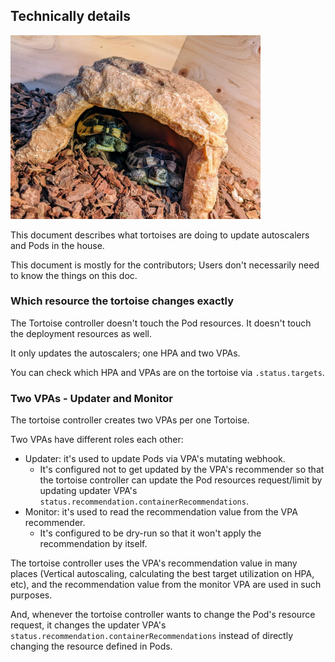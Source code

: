 ## Technically details

<img alt="Tortoise" src="images/in-house.jpg" width="400px"/>

This document describes what tortoises are doing to update autoscalers and Pods in the house. 

This document is mostly for the contributors; Users don't necessarily need to know the things on this doc. 

### Which resource the tortoise changes exactly

The Tortoise controller doesn't touch the Pod resources. It doesn't touch the deployment resources as well.

It only updates the autoscalers; one HPA and two VPAs.

You can check which HPA and VPAs are on the tortoise via `.status.targets`. 

### Two VPAs - Updater and Monitor

The tortoise controller creates two VPAs per one Tortoise.

Two VPAs have different roles each other:
- Updater: it's used to update Pods via VPA's mutating webhook.
  - It's configured not to get updated by the VPA's recommender so that the tortoise controller can update the Pod resources request/limit by updating updater VPA's `status.recommendation.containerRecommendations`. 
- Monitor: it's used to read the recommendation value from the VPA recommender. 
  - It's configured to be dry-run so that it won't apply the recommendation by itself.

The tortoise controller uses the VPA's recommendation value in many places (Vertical autoscaling, calculating the best target utilization on HPA, etc),
and the recommendation value from the monitor VPA are used in such purposes.

And, whenever the tortoise controller wants to change the Pod's resource request,
it changes the updater VPA's `status.recommendation.containerRecommendations` instead of directly changing the resource defined in Pods.
